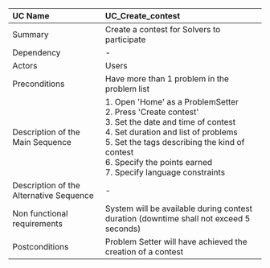 | UC Name	  | UC_Create_contest |
| :---        |    :----   |
| Summary      | Create a contest for Solvers to participate    |
| Dependency   | - |
| Actors   | Users     |
| Preconditions   | Have more than 1 problem in the problem list  |
| Description of the Main Sequence   | 1. Open 'Home' as a ProblemSetter  <br>  2.	Press 'Create contest' <br> 3.	Set the date and time of contest <br> 4. Set duration and list of problems <br> 5. Set the tags describing the kind of contest  <br> 6. Specify the points earned <br> 7. Specify language constraints      |
| Description of the Alternative Sequence   | - |
| Non functional requirements   | System will be available during contest duration (downtime shall not exceed 5 seconds)   |
| Postconditions   | Problem Setter will have achieved the creation of a contest |
